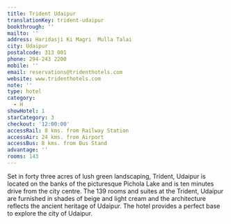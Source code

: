 ```yaml
---
title: Trident Udaipur
translationKey: trident-udaipur
bookthrough: ''
mailto: ''
address: Haridasji Ki Magri  Mulla Talai
city: Udaipur
postalcode: 313 001
phone: 294-243 2200
mobile: ''
email: reservations@tridenthotels.com
website: www.tridenthotels.com
note: ''
type: hotel
category:
  - H
showHotel: 1
starCategory: 3
checkout: '12:00:00'
accessRail: 8 kms. from Railway Station
accessAir: 24 kms. from Airport
accessBus: 8 kms. from Bus Stand
advantage: ''
rooms: 143
---
```

Set in forty three acres of lush green landscaping, Trident, Udaipur is located on the banks of the picturesque Pichola Lake and is ten minutes drive from the city centre.     The 139 rooms and suites at the Trident, Udaipur are furnished in shades of beige and light cream and the architecture reflects the ancient heritage of Udaipur.     The hotel provides a perfect base to explore the city of Udaipur.